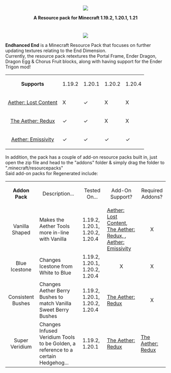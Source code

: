 #

<p align="center">
    <img src="https://i.imgur.com/5CMxWXn.png">
</p>
<p align="center">
  <b>A Resource pack for Minecraft 1.19.2, 1.20.1, 1.21</b>
</p>

#

<p align="center">
    <img src="https://i.imgur.com/pWe5jZ9.png">
</p>
  <p><b>Endhanced End</b> is a Minecraft Resource Pack that focuses on further updating textures relating to the End Dimension. <br>
      Currently, the resource pack retextures the Portal Frame, Ender Dragon, Dragon Egg & Chorus Fruit blocks, along with having support for the Ender Trigon mod!<br></p>
    <Table>
        <TR>
          <TD><p align="center"><b>Supports</b></p></TD>
          <TD>1.19.2</TD>
          <TD>1.20.1 </TD>
          <TD>1.20.2</TD>
          <TD>1.20.4</TD>
        </TR>
      <TR>
        <TD><p align="center"><a href="https://www.curseforge.com/minecraft/mc-mods/aether-lost-content">Aether: Lost Content</a></p></TD>
        <TD>X</TD>
        <TD>✓</TD>
        <TD>X</TD>
        <TD>X</TD>
      </TR>
      <TR>
        <TD><p align="center"><a href="https://www.curseforge.com/minecraft/mc-mods/aether-redux">The Aether: Redux</a></p></TD>
        <TD>✓</TD>
        <TD>✓</TD>
        <TD>X</TD>
        <TD>X</TD>
      </TR>
        <TR>
        <TD><p align="center"><a href="https://www.curseforge.com/minecraft/mc-mods/aether-emissivity">Aether: Emissivity</a></p></TD>
        <TD>✓</TD>
        <TD>✓</TD>
        <TD>✓</TD>
        <TD>✓</TD>
      </TR>
    </Table>
  In addition, the pack has a couple of add-on resource packs built in, just open the zip file and head to the "addons" folder & simply drag the folder to ".minecraft/resourcepacks" <br>
  Said add-on packs for Regenerated include: <br>
    <Table>
      <TR>
        <TD><p align="center"><b>Addon Pack</b></p></TD>
        <TD><p align="center">Description...</p></TD>
        <TD><p align="center">Tested On...</p></TD>
        <TD><p align="center">Add-On Support?</p></TD>
        <TD><p align="center">Required Addons?</p></TD>
      </TR>
      <TR>
        <TD><p align="center">Vanilla Shaped</p></TD>
        <TD>Makes the Aether Tools more in-line with Vanilla</TD>
        <TD>1.19.2, 1.20.1, 1.20.2, 1.20.4</TD>
        <TD><a href="https://www.curseforge.com/minecraft/mc-mods/aether-lost-content">Aether: Lost Content</a>, <a href="https://www.curseforge.com/minecraft/mc-mods/aether-redux">The Aether: Redux, </a>, <a href="https://www.curseforge.com/minecraft/mc-mods/aether-emissivity">Aether: Emissivity</a></TD>
        <TD><p align="center"> X </p></TD>
      </TR>
      <TR>
        <TD><p align="center">Blue Icestone</p></TD>
        <TD>Changes Icestone from White to Blue</TD>
        <TD>1.19.2, 1.20.1, 1.20.2, 1.20.4</TD>
        <TD><p align="center"> X </p></TD>
        <TD><p align="center"> X </p></TD>
      </TR>
      <TR>
        <TD><p align="center">Consistent Bushes</p></TD>
        <TD>Changes Aether Berry Bushes to match Vanilla Sweet Berry Bushes</TD>
        <TD>1.19.2, 1.20.1, 1.20.2, 1.20.4</TD>
        <TD><a href="https://www.curseforge.com/minecraft/mc-mods/aether-redux">The Aether: Redux</a></TD>
        <TD><p align="center"> X </p></TD>
      </TR>
      <TR>
        <TD><p align="center">Super Veridium</p></TD>
        <TD>Changes Infused Veridium Tools to be Golden, a reference to a certain Hedgehog...</TD>
        <TD>1.19.2, 1.20.1</TD>
        <TD><a href="https://www.curseforge.com/minecraft/mc-mods/aether-redux">The Aether: Redux</a></TD>
        <TD><a href="https://www.curseforge.com/minecraft/mc-mods/aether-redux">The Aether: Redux</a></TD>
      </TR>
    </Table>
